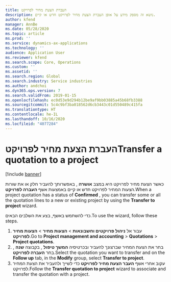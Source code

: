 ```yaml
---
title: העברת הצעת מחיר לפרויקט
description: נושא זה מספק מידע על אופן העברת הצעת מחיר לפרויקט חדש או קיים.
author: kfend
manager: AnnBe
ms.date: 05/28/2020
ms.topic: article
ms.prod: ''
ms.service: dynamics-ax-applications
ms.technology: ''
audience: Application User
ms.reviewer: kfend
ms.search.scope: Core, Operations
ms.custom: ''
ms.assetid: ''
ms.search.region: Global
ms.search.industry: Service industries
ms.author: andchoi
ms.dyn365.ops.version: 7
ms.search.validFrom: 2019-01-15
ms.openlocfilehash: ec0d53e9d294b12be9af9bb03885a45b68fb3388
ms.sourcegitcommit: 5c4c9bf3ba018562d6cb3443c01d550489c415fa
ms.translationtype: HT
ms.contentlocale: he-IL
ms.lasthandoff: 10/16/2020
ms.locfileid: "4077284"
---
```

# <a name="transfer-a-quotation-to-a-project"></a><span data-ttu-id="4bff0-103">העברת הצעת מחיר לפרויקט</span><span class="sxs-lookup"><span data-stu-id="4bff0-103">Transfer a quotation to a project</span></span>

[!include [banner](../includes/banner.md)]

<span data-ttu-id="4bff0-104">כאשר הצעת מחיר לפרויקט היא במצב **אושרה** , באפשרותך להעביר חלק או את שורות הצעות המחיר לפרויקט חדש או קיים באמצעות אשף **העברה לפרויקט**.</span><span class="sxs-lookup"><span data-stu-id="4bff0-104">When a project quotation has a status of **Confirmed** , you can transfer some or all the quotation lines to a new or existing project by using the **Transfer to project** wizard.</span></span> 

<span data-ttu-id="4bff0-105">כדי להשתמש באשף, בצע את השלבים הבאים.</span><span class="sxs-lookup"><span data-stu-id="4bff0-105">To use the wizard, follow these steps.</span></span>

1. <span data-ttu-id="4bff0-106">עבור אל **ניהול פרויקטים וחשבונאות** > **הצעות מחיר** > **הצעות מחיר לפרויקט**.</span><span class="sxs-lookup"><span data-stu-id="4bff0-106">Go to **Project management and accounting** > **Quotations** > **Project quotations**.</span></span>
2. <span data-ttu-id="4bff0-107">בחר את הצעת המחיר שברצונך להעביר ובכרטיסיה **המשך טיפול** , בקבוצה **שנה** , בחר **העברה לפרויקט**.</span><span class="sxs-lookup"><span data-stu-id="4bff0-107">Select the quotation you want to transfer and on the **Follow up** tab, in the **Modify** group, select **Transfer to project**.</span></span>
3. <span data-ttu-id="4bff0-108">עקוב אחרי אשף **העבר הצעת מחיר לפרויקט** כדי לשייך ולהעביר את הצעת המחיר לפרויקט.</span><span class="sxs-lookup"><span data-stu-id="4bff0-108">Follow the **Transfer quotation to project** wizard to associate and transfer the quotation with a project.</span></span>
